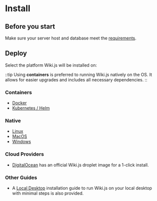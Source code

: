 # Install

## Before you start

Make sure your server host and database meet the [requirements](/docs/install/prerequisites).

## Deploy

Select the platform Wiki.js will be installed on:

::tip
Using **containers** is preferred to running Wiki.js natively on the OS. It allows for easier upgrades and includes all necessary dependencies.
::

### Containers

- [Docker](install/platform/docker)
- [Kubernetes / Helm](install/platform/kubernetes)

### Native

- [Linux](install/platform/linux)
- [MacOS](install/platform/macos)
- [Windows](install/platform/windows)

### Cloud Providers

- [DigitalOcean](install/platform/digitalocean) has an official Wiki.js droplet image for a 1-click install.

### Other Guides

- A [Local Desktop](install/platform/desktop) installation guide to run Wiki.js on your local desktop with minimal steps is also provided.

